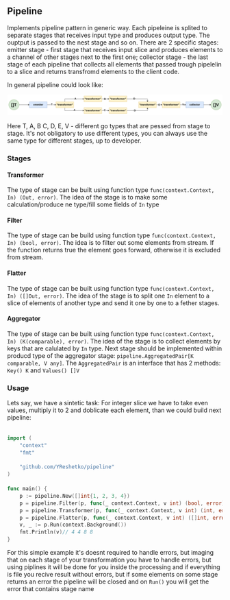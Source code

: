 ## Pipeline
Implements pipeline pattern in generic way. Each pipeleine is splited to separate stages that receives input type and produces output type. The ouptput is passed to the nest stage and so on. There are 2 specific stages: emitter stage - first stage that receives input slice and produces elements to a channel of other stages next to the first one; collector stage - the last stage of each pipeline that collects all elements that passed trough pipelelin to a slice and returns transfromd elements to the client code.

In general pipeline could look like:

![pipeline_overview](./doc/img/pipeline_overview.png)

Here T, A, B C, D, E, V - different go types that are pessed from stage to stage. It's not obligatory to use different types, you can always use the same type for different stages, up to developer.

### Stages

#### Transformer

The type of stage can be built using function type `func(context.Context, In) (Out, error)`. The idea of the stage is to make some calculation/produce ne type/fill some fields of `In` type

#### Filter
The type of stage can be build using function type `func(context.Context, In) (bool, error)`. The idea is to filter out some elements from stream. If the function returns true the element goes forward, otherwise it is excluded from stream.

#### Flatter
The type of stage can be built using function type `func(context.Context, In) ([]Out, error)`. The idea of the stage is to split one `In` element to a slice of elements of another type and send it one by one to a fether stages.

#### Aggregator
The type of stage can be built using function type `func(context.Context, In) (K(comparable), error)`. The idea of the stage is to collect elements by keys that are calulated by `In` type. Next stage should be implemented within producd type of the aggregator stage: `pipeline.AggregatedPair[K comparable, V any]`. The `AggregatedPair` is an interface that has 2 methods: `Key() K` and `Values() []V`


### Usage

Lets say, we have a sintetic task: For integer slice we have to take even values, multiply it to 2 and doblicate each element, than we could build next pipeline:

```go

import (
	"context"
	"fmt"

	"github.com/YReshetko/pipeline"
)

func main() {
	p := pipeline.New([]int{1, 2, 3, 4})
	p = pipeline.Filter(p, func(_ context.Context, v int) (bool, error) { return v%2 == 0, nil })
	p = pipeline.Transformer(p, func(_ context.Context, v int) (int, error) {return v*2, nil})
	p = pipeline.Flatter(p, func(_ context.Context, v int) ([]int, error) {return []int{v, v}, nil})
	v, _ := p.Run(context.Background())
	fmt.Println(v)// 4 4 8 8 
}
```

For this simple example it's doesnt required to handle errors, but imaging that on each stage of your transformation you have to handle errors, but using piplines it will be done for you inside the processing and if everything is file you recive result without errors, but if some elements on some stage returns an error the pipeline will be closed and on `Run()` you will get the error that contains stage name
